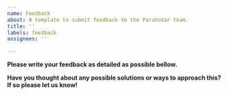 ```yaml
---
name: Feedback
about: A template to submit feedback to the ParaVotar team.
title: ''
labels: feedback
assignees: ''

---
```


<!--Thank you for taking an interest in our efforts. Before you submit this issue please take some time to look for similar issues that have already been submitted.
If you find one please feel free to participate in that discussion. If you didn't find one then please submit this one. 

If this has to do with  a Code of Conduct violation please email us at coc@code4puertorico.org

Thanks again! ❤️ -->

__Please write your feedback as detailed as possible bellow.__
<!--Write you feedback here-->


__Have you thought about any possible solutions or ways to approach this? If so please let us know!__
<!--Write your thoughts here-->
